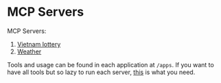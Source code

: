 # MCP Servers

MCP Servers:
1. [Vietnam lottery](apps/lottery)
2. [Weather](apps/weather)

Tools and usage can be found in each application at `/apps`.
If you want to have all tools but so lazy to run each server, [this](apps/all-in-one) is what you need.
